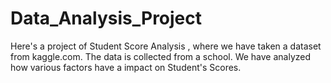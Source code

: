 # Data_Analysis_Project
Here's a project of Student Score Analysis , where we have taken a dataset from kaggle.com. The data is collected from a school. We have analyzed how various factors have a impact on Student's Scores.
